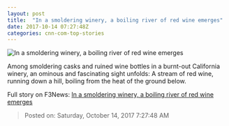 ```yaml
---
layout: post
title:  "In a smoldering winery, a boiling river of red wine emerges"
date: 2017-10-14 07:27:48Z
categories: cnn-com-top-stories
---
```


![In a smoldering winery, a boiling river of red wine emerges](http://i2.cdn.cnn.com/cnnnext/dam/assets/171013072114-01-ca-fires-wine-1010-super-tease.jpg)

Among smoldering casks and ruined wine bottles in a burnt-out California winery, an ominous and fascinating sight unfolds: A stream of red wine, running down a hill, boiling from the heat of the ground below.


Full story on F3News: [In a smoldering winery, a boiling river of red wine emerges](http://www.f3nws.com/n/MSVTmB)

> Posted on: Saturday, October 14, 2017 7:27:48 AM
